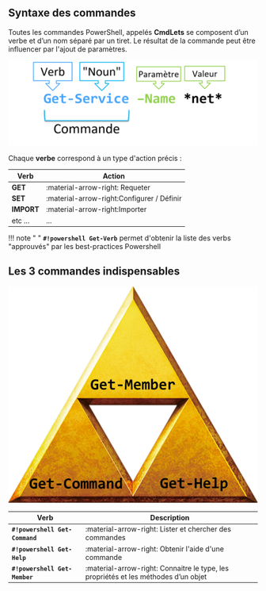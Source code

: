 ## Syntaxe des commandes

Toutes les commandes PowerShell, appelés **CmdLets** se composent d’un verbe et d’un nom séparé par un tiret. Le résultat de la commande peut être influencer par l'ajout de paramètres.

![Syntax](assets/syntax.png)

Chaque **verbe** correspond à un type d'action précis :

| Verb       | Action                                     |
| ---------- | ------------------------------------------ |
| **GET**    | :material-arrow-right: Requeter            |
| **SET**    | :material-arrow-right:Configurer / Définir |
| **IMPORT** | :material-arrow-right:Importer             |
| etc ...    | ...                                        |


!!! note " "
	**`#!powershell Get-Verb`** permet d'obtenir la liste des verbs "approuvés" par les best-practices Powershell


## Les 3 commandes indispensables

![Triforce](assets/triforce.png)

| Verb                           | Description                                                                         |
| ------------------------------ | ----------------------------------------------------------------------------------- |
| **`#!powershell Get-Command`** | :material-arrow-right: Lister et chercher des commandes                             |
| **`#!powershell Get-Help`**    | :material-arrow-right: Obtenir l'aide d'une commande                                |
| **`#!powershell Get-Member`**  | :material-arrow-right: Connaitre le type, les propriétés et les méthodes d’un objet |
